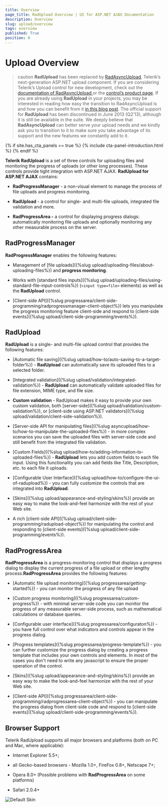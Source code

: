 ```yaml
---
title: Overview
page_title: RadUpload Overview | UI for ASP.NET AJAX Documentation
description: Overview
slug: upload/overview
tags: overview
published: True
position: 0
---
```


# Upload Overview



>caution  **RadUpload** has been replaced by [RadAsyncUpload](https://demos.telerik.com/aspnet-ajax/asyncupload/examples/overview/defaultcs.aspx), Telerik’s next-generation ASP.NET upload component. If you are considering Telerik’s Upload control for new development, check out the [ documentation of RadAsyncUpload ](https://www.telerik.com/help/aspnet-ajax/asyncupload-overview.html) or the [control’s product page](https://www.telerik.com/products/aspnet-ajax/asyncupload.aspx). If you are already using **RadUpload** in your projects, you may be interested in reading how easy the transition to RadAsyncUpload is and how you can benefit from it [in this blog post](https://www.telerik.com/blogs/the-case-of-telerik-s-new-old-asp.net-ajax-upload-control-radasyncupload). The official support for **RadUpload** has been discontinued in June 2013 (Q2’13), although it is still be available in the suite. We deeply believe that **RadAsyncUpload** can better serve your upload needs and we kindly ask you to transition to it to make sure you take advantage of its support and the new features we constantly add to it.
>

{% if site.has_cta_panels == true %}
{% include cta-panel-introduction.html %}
{% endif %}

**Telerik RadUpload** is a set of three controls for uploading files and monitoring the progress of uploads (or other long processes). These controls provide tight integration with ASP.NET AJAX. **RadUpload for ASP.NET AJAX** contains:

* **RadProgressManager** - a non-visual element to manage the process of file uploads and progress monitoring.

* **RadUpload** - a control for single- and multi-file uploads, integrated file validation and more.

* **RadProgressArea -** a control for displaying progress dialogs: automatically monitoring file uploads and optionally monitoring any other measurable process on the server.

## RadProgressManager

**RadProgressManager** enables the following features:

* Management of [file uploads]({%slug upload/uploading-files/about-uploading-files%}) and **progress monitoring**.

* Works with [standard files inputs]({%slug upload/uploading-files/using-standard-file-input-controls%}) (`<input type=file>` elements) as well as the **RadUpload** control.

* [Client-side API]({%slug progressarea/client-side-programming/radprogressmanager-client-object%}) lets you manipulate the progress monitoring feature client-side and respond to [client-side events]({%slug upload/client-side-programming/events%}).

## RadUpload

**RadUpload** is a single- and multi-file upload control that provides the following features:

* [Automatic file saving]({%slug upload/how-to/auto-saving-to-a-target-folder%}) - **RadUpload** can automatically save its uploaded files to a selected folder.

* [Integrated validation]({%slug upload/validation/integrated-validation%}) - **RadUpload** can automatically validate uploaded files for file extension, MIME type, and file size.

* **Custom validation** - RadUpload makes it easy to provide your own custom validation, both [server-side]({%slug upload/validation/custom-validation%}), or [client-side using ASP.NET validators]({%slug upload/validation/client-side-validation%}).

* [Server-side API for manipulating files]({%slug asyncupload/how-to/how-to-manipulate-the-uploaded-files%}) - in more complex scenarios you can save the uploaded files with server-side code and still benefit from the integrated file validation.

* [Custom Fields]({%slug upload/how-to/adding-information-to-uploaded-files%}) - **RadUpload** lets you add custom fields to each file input. Using this functionality you can add fields like Title, Description, etc. to each file it uploads.

* [Configurable User Interface]({%slug upload/how-to/configure-the-ui-of-radupload%}) - you can fully customize the controls that are integrated into **RadUpload**.

* [Skins]({%slug upload/appearance-and-styling/skins%}) provide an easy way to make the look-and-feel harmonize with the rest of your Web site.

* A rich [client-side API]({%slug upload/client-side-programming/radupload-object%}) for manipulating the control and responding to [client-side events]({%slug upload/client-side-programming/events%}).

## RadProgressArea

**RadProgressArea** is a progress-monitoring control that displays a progress dialog to display the current progress of a file upload or other lengthy process.**RadProgressArea** provides the following features:

* [Automatic file upload monitoring]({%slug progressarea/getting-started%}) - you can monitor the progress of any file upload

* [Custom progress monitoring]({%slug progressarea/custom-progress%}) - with minimal server-side code you can monitor the progress of any measurable server-side process, such as mathematical calculations or database queries.

* [Configurable user interface]({%slug progressarea/configuraton%}) - you have full control over what indicators and controls appear in the progress dialog.

* [Progress templates]({%slug progressarea/progress-template%}) - you can further customize the progress dialog by creating a progress template that includes your own controls and elements. In most of the cases you don't need to write any javascript to ensure the proper operation of the control.

* [Skins]({%slug upload/appearance-and-styling/skins%}) provide an easy way to make the look-and-feel harmonize with the rest of your Web site.

* [Client-side API]({%slug progressarea/client-side-programming/radprogressarea-client-object%}) - you can manipulate the progress dialog from client-side code and respond to [client-side events]({%slug upload/client-side-programming/events%}).

## Browser Support

Telerik RadUpload supports all major browsers and platforms (both on PC and Mac, where applicable):

* Internet Explorer 5.5+;

* all Gecko-based browsers - Mozilla 1.0+, FireFox 0.8+, Netscape 7+;

* Opera 8.0+ (Possible problems with **RadProgressArea** on some platforms)

* Safari 2.0.4+

![Default Skin](images/upload_default_skin.png)
